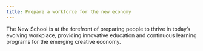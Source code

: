 ```yaml
---
title: Prepare a workforce for the new economy
---
```

The New School is at the forefront of preparing people to thrive in today’s evolving workplace, providing innovative education and continuous learning programs for the emerging creative economy.
